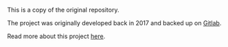 This is a copy of the original repository.

The project was originally developed back in 2017 and backed up on [Gitlab](https://gitlab.com/dbrandao/emotion_video).

Read more about this project [here](https://danilogb.github.io/2023/02/25/temer_emotions.html).